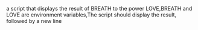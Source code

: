 a script that displays the result of BREATH to the power LOVE,BREATH and LOVE are environment variables,The script should display the result, followed by a new line
